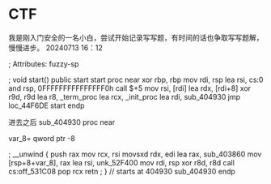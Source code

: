 # CTF
我是刚入门安全的一名小白，尝试开始记录写写题，有时间的话也争取写写题解，慢慢进步。    20240713  16：12


; Attributes: fuzzy-sp

; void start()
public start
start proc near
xor     rbp, rbp
mov     rdi, rsp
lea     rsi, cs:0
and     rsp, 0FFFFFFFFFFFFFFF0h
call    $+5
mov     rsi, [rdi]
lea     rdx, [rdi+8]
xor     r9d, r9d
lea     r8, _term_proc
lea     rcx, _init_proc
lea     rdi, sub_404930
jmp     loc_44F6DE
start endp




进去之后
sub_404930 proc near

var_8= qword ptr -8

; __unwind {
push    rax
mov     rcx, rsi
movsxd  rdx, edi
lea     rax, sub_403860
mov     [rsp+8+var_8], rax
lea     rsi, unk_52F400
mov     rdi, rsp
xor     r8d, r8d
call    cs:off_531C08
pop     rcx
retn
; } // starts at 404930
sub_404930 endp
